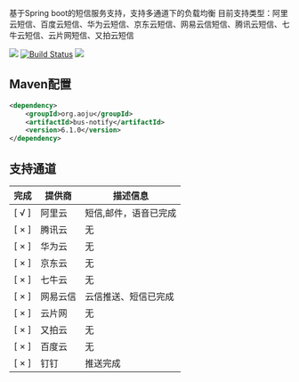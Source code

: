 
基于Spring boot的短信服务支持，支持多通道下的负载均衡
目前支持类型：阿里云短信、百度云短信、华为云短信、京东云短信、网易云信短信、腾讯云短信、七牛云短信、云片网短信、又拍云短信

![](https://img.shields.io/maven-central/v/net.guerlab.sms/guerlab-sms-server-starter.svg)
[![Build Status](https://travis-ci.org/guerlab-net/guerlab-sms.svg?branch=master)](https://travis-ci.org/guerlab-net/guerlab-sms)
![](https://img.shields.io/badge/LICENSE-LGPL--3.0-brightgreen.svg)

## Maven配置

```xml
<dependency>
    <groupId>org.aoju</groupId>
    <artifactId>bus-notify</artifactId>
    <version>6.1.0</version>
</dependency>
```

## 支持通道

| 完成 |提供商 | 描述信息 |
|------| ------ | ------- |
|[ √ ]|阿里云|短信,邮件，语音已完成| 
|[ × ]|腾讯云|无|
|[ × ]|华为云|无|
|[ × ]|京东云|无|
|[ × ]|七牛云|无|
|[ × ]|网易云信|云信推送、短信已完成|
|[ × ]|云片网|无|
|[ × ]|又拍云|无|
|[ × ]|百度云|无|
|[ × ]|钉钉|推送完成|